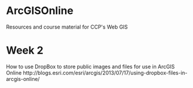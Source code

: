 # ArcGISOnline
Resources and course material for CCP's Web GIS<br>
<H1>Week 2</h1>
How to use DropBox to store public images and files for use in ArcGIS Online
http://blogs.esri.com/esri/arcgis/2013/07/17/using-dropbox-files-in-arcgis-online/
